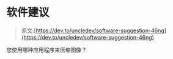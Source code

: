 # 软件建议

> 原文:[https://dev.to/uncledev/software-suggestion-46ng](https://dev.to/uncledev/software-suggestion-46ng)

您使用哪种应用程序来压缩图像？